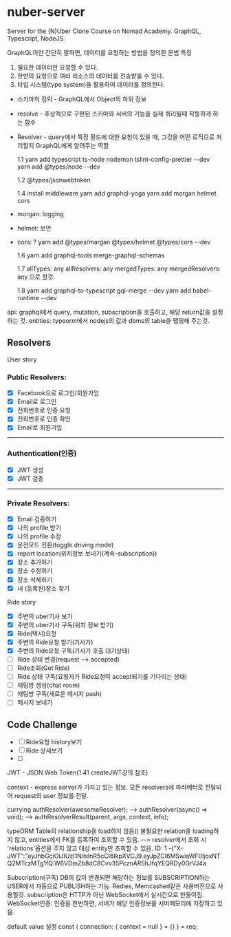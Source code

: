 # nuber-server

Server for the (N)Uber Clone Course on Nomad Academy. GraphQL, Typescript, NodeJS

GraphQL이란 간단히 말하면, 데이터를 요청하는 방법을 정의한 문법
특징

1. 필요한 데이터만 요청할 수 있다.
2. 한번의 요청으로 여러 리소스의 데이터를 전송받을 수 있다.
3. 타입 시스템(type system)을 활용하여 데이터를 정의한다.

- 스키마의 정의 - GraphQL에서 Object의 하위 정보
- resolve - 추상적으로 구현된 스키마와 서버의 기능을 실제 쿼리될때 작동하게 하는 함수
- Resolver - query에서 특정 필드에 대한 요청이 있을 때, 그것을 어떤 로직으로 처리할지 GraphQL에게 알려주는 역할

  1.1
  yarn add typescript ts-node nodemon tslint-config-prettier --dev
  yarn add @types/node --dev

  1.2 @types/jsonwebtoken

  1.4
  install middleware
  yarn add graphql-yoga
  yarn add morgan helmet cors

* morgan: logging
* helmet: 보안
* cors: ?
  yarn add @types/margan @types/helmet @types/cors --dev

  1.6
  yarn add graphql-tools merge-graphql-schemas

  1.7
  allTypes: any
  allResolvers: any
  mergedTypes: any
  mergedResolvers: any
  으로 할것.

  1.8
  yarn add graphql-to-typescript gql-merge --dev
  yarn add babel-runtime --dev

api: graphql에서 query, mutation, subscription을 호출하고, 해당 return값을 설정하는 것.
entities: typeorm에서 nodejs의 값과 dbms의 table을 맵핑해 주는것.

## Resolvers

User story

### Public Resolvers:

- [x] Facebook으로 로그인/회원가입
- [x] Email로 로그인
- [x] 전화번호로 인증 요청
- [x] 전화번호로 인증 확인
- [x] Email로 회원가입

---

### Authentication(인증)

- [x] JWT 생성
- [x] JWT 검증

---

### Private Resolvers:

- [x] Email 검증하기
- [x] 나의 profile 받기
- [x] 나의 profile 수정
- [x] 운전모드 전환(toggle driving mode)
- [x] report location(위치정보 보내기(계속-subscription))
- [x] 장소 추가하기
- [x] 장소 수정하기
- [x] 장소 삭제하기
- [x] 내 (등록된)장소 찾기

Ride story

- [x] 주변의 uber기사 보기
- [x] 주변의 uber기사 구독(위치 정보 받기)
- [x] Ride(택시)요청
- [x] 주변의 Ride요청 받기(기사가)
- [x] 주변의 Ride요청 구독(기사가 호출 대기상태)
- [ ] Ride 상태 변경(request --> accepted)
- [ ] Ride조회(Get Ride)
- [ ] Ride 상태 구독(요청자가 Ride요청이 accept되기를 기다리는 상태)
- [ ] 채팅방 생성(chat room)
- [ ] 채팅방 구독(새로운 메시지 push)
- [ ] 메시지 보내기

## Code Challenge

- [ ] Ride요청 history보기
- [ ] Ride 상세보기
- [ ]

JWT - JSON Web Token(1.41 createJWT강의 참조)

context - express server가 가지고 있는 정보.
모든 resolvers에 파라메터로 전달되어 request의 user 정보를 전달.

currying
authResolver(awesomeResolver);
--> authResolver(async() => void);
--> authResolverResult(parent, args, context, info);

typeORM
Table의 relationship을 load하지 않음()
불필요한 relation을 loading하지 않고, entities에서 FK를 등록하여 조회할 수 있음.
--> resolver에서 조회 시 'relations'옵션을 주지 않고 대상 entity만 조회할 수 있음.
ID: 1 -{"X-JWT":"eyJhbGciOiJIUzI1NiIsInR5cCI6IkpXVCJ9.eyJpZCI6MSwiaWF0IjoxNTQ2MTczMTg1fQ.W6VDmZb8dC8Cvv35PcznAR5hJfqYEQRDy0GrVJ4a

Subscription(구독)
DB의 값이 변경되면 해당하는 정보를 SUBSCRIPTION하는 USER에서 자동으로 PUBLISH하는 기능.
Redies, Memcashed같은 사용버전으로 사용할것.
subscription은 HTTP가 아닌 WebSocket에서 실시간으로 만들어짐.
WebSocket인증: 인증을 한번하면, 서버가 해당 인증정보를 서버메모리에 저장하고 있음.

default value 설정
const { connection: { context = null } = {} } = req;
